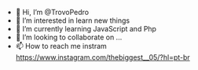- 👋 Hi, I’m @TrovoPedro
- 👀 I’m interested in learn new things
- 🌱 I’m currently learning JavaScript and Php
- 💞️ I’m looking to collaborate on ...
- 📫 How to reach me instram https://www.instagram.com/thebiggest__05/?hl=pt-br

<!---
TrovoPedro/TrovoPedro is a ✨ special ✨ repository because its `README.md` (this file) appears on your GitHub profile.
You can click the Preview link to take a look at your changes.
--->
